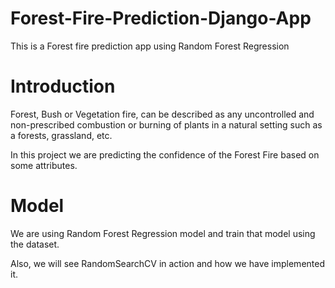 # Forest-Fire-Prediction-Django-App
This is a Forest fire prediction app using Random Forest Regression

# Introduction
Forest, Bush or Vegetation fire, can be described as any uncontrolled and non-prescribed combustion or burning of plants in a natural setting such 
as a forests, grassland, etc.

In this project we are predicting the confidence of the Forest Fire based on some attributes.

# Model
We are using Random Forest Regression model and train that model using the dataset.

Also, we will see RandomSearchCV in action and how we have implemented it.
